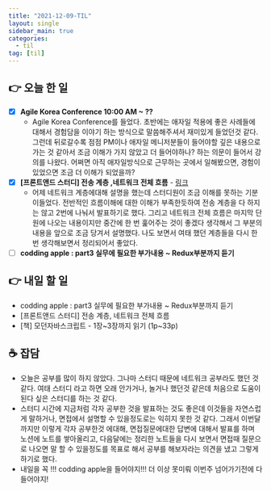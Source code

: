 ```yaml
---
title: "2021-12-09-TIL"
layout: single
sidebar_main: true
categories: 
  - til
tag: [til]
---
```


## 👉 오늘 한 일

- [x]  **Agile Korea Conference 10:00 AM ~ ??**
    - Agile Korea Conference를 들었다. 초반에는 애자일 적용에 좋은 사례들에 대해서 경험담을 이야기 하는 방식으로 말씀해주셔서 재미있게 들었던것 같다. 
    그런데 뒤로갈수록 점점 PM이나 애자일 메니저분들이 들어야할 깊은 내용으로 가는 것 같아서 조금 이해가 가지 않았고 더 들어야하나? 하는 의문이 들어서 강의를 나왔다.
    어쩌면 아직 애자일방식으로 근무하는 곳에서 일해봤으면, 경험이 있었으면 조금 더 이해가 되었을까?
- [x] **[프론트앤드 스터디] 전송 계층 ,네트워크 전체 흐름**  - [링크](https://namgyungkim.github.io/web/2021_12_10/)
    - 어제 네트워크 계층에대해 설명을 했는데 스터디원이 조금 이해를 못하는 기분이들었다. 전반적인 흐름이해에 대한 이해가 부족한듯하여 전송 계층을 다 하지는 않고 2번에 나눠서 발표하기로 했다. 그리고 네트워크 전체 흐름은 마지막 단원에 나오는 내용이지만 중간에 한 번 훑어주는 것이 좋겠다 생각해서 그 부분의 내용을 앞으로 조금 당겨서 설명했다.
    나도 보면서 여태 했던 계층들을 다시 한 번 생각해보면서 정리되어서 좋았다.
- [ ]  **codding apple : part3 실무에 필요한 부가내용 ~ Redux부분까지 듣기**

## 👉 내일 할 일

- codding apple : part3 실무에 필요한 부가내용 ~ Redux부분까지 듣기
- [프론트앤드 스터디] 전송 계층, 네트워크 전체 흐름
- [책] 모던자바스크립트 - 1장~3장까지 읽기 (1p~33p)

## ☕ 잡담

- 오늘은 공부를 많이 하지 않았다. 그나마 스터디 때문에 네트워크 공부라도 했던 것 같다.  여태 스터디 라고 하면 오래 안가거나, 놀거나 했던것 같은데 처음으로 도움이 된다 싶은 스터디를 하는 것 같다.
- 스터디 시간에 지금처럼 각자 공부한 것을 발표하는 것도 좋은데 이것들을 자연스럽게 말하거나, 면접에서 설명할 수 있을정도로는 익히지 못한 것 같다. 그래서 이번달까지만 이렇게 각자 공부한것 에대해, 면접질문에대한 답변에 대해서 발표를 하며 노션에 노트를 쌓아올리고, 다음달에는 정리한 노트들을 다시 보면서 면접때 질문으로 나오면 말 할 수 있을정도를 목표로 해서 공부를 해보자라는 의견을 냈고 그렇게 하기로 했다.
- 내일을 꼭 !!! codding apple을 들어야지!!! 더 이상 못미뤄 이번주 넘어가기전에 다 들어야지!

<br /><br /><br /><br />